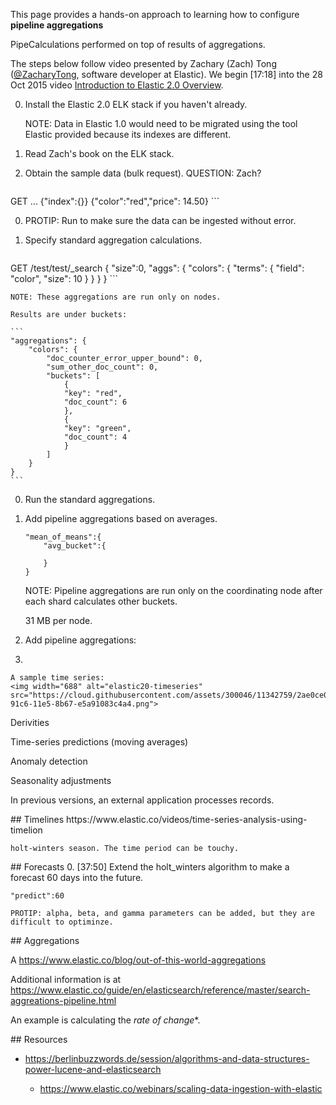 This page provides a hands-on approach to learning how to configure 
**pipeline aggregations** 

PipeCalculations performed on top of results of aggregations.

The steps below follow video presented by
Zachary (Zach) Tong (<a target="_blank" href="https://twitter.com/ZacharyTong">@ZacharyTong</a>,
software developer at Elastic). 
We begin [17:18] into the 28 Oct 2015 video 
<a target="_blank" href="https://www.elastic.co/webinars/elasticsearch-2-0-overview">
Introduction to Elastic 2.0 Overview</a>.

0. Install the Elastic 2.0 ELK stack if you haven't already.

    NOTE: Data in Elastic 1.0 would need to be migrated using the tool Elastic provided
    because its indexes are different.

0. Read Zach's book on the ELK stack.



0. Obtain the sample data (bulk request). QUESTION: Zach?


    ```
GET ...
    {"index":{}}
    {"color":"red","price": 14.50}
    ```

0. PROTIP: Run to make sure the data can be ingested without error.

0. Specify standard aggregation calculations.

    ```
GET /test/test/_search
{
    "size":0,
    "aggs": {
        "colors": {
            "terms": {
                "field": "color",
                "size": 10
            }
        }
    }
}
    ```

    NOTE: These aggregations are run only on nodes.

    Results are under buckets:

    ```
    "aggregations": {
        "colors": {
            "doc_counter_error_upper_bound": 0,
            "sum_other_doc_count": 0,
            "buckets": [
                {
                "key": "red",
                "doc_count": 6
                },
                {
                "key": "green",
                "doc_count": 4
                }
            ]
        }
    }
    ```


0. Run the standard aggregations.

0. Add pipeline aggregations based on averages.

    ```
    "mean_of_means":{
        "avg_bucket":{
            
        }
    }
    ```

    NOTE: Pipeline aggregations are run only on the coordinating node 
    after each shard calculates other buckets.

    31 MB per node.

0. Add pipeline aggregations:

0. 

    A sample time series:
    <img width="688" alt="elastic20-timeseries" src="https://cloud.githubusercontent.com/assets/300046/11342759/2ae0ce00-91c6-11e5-8b67-e5a91083c4a4.png">




 Derivities
  
  Time-series predictions (moving averages)
  
  Anomaly detection
  
  Seasonality adjustments
  
  In previous versions, an external application processes records.

<a id="Timelines">
## Timelines</a>
  https://www.elastic.co/videos/time-series-analysis-using-timelion
  
    holt-winters season. The time period can be touchy.

<a id="Forecasts">
## Forecasts</a>
0. [37:50] Extend the holt_winters algorithm to make a forecast 60 days into the future.

 ```
 "predict":60
 ```

    PROTIP: alpha, beta, and gamma parameters can be added, but they are difficult to optiminze.

 
<a id="Aggregations">
## Aggregations</a>

A https://www.elastic.co/blog/out-of-this-world-aggregations

Additional information is at
https://www.elastic.co/guide/en/elasticsearch/reference/master/search-aggreations-pipeline.html

An example is calculating the *rate of change**.


<a id="Resources">
## Resources</a>

  * https://berlinbuzzwords.de/session/algorithms-and-data-structures-power-lucene-and-elasticsearch

    * https://www.elastic.co/webinars/scaling-data-ingestion-with-elastic

